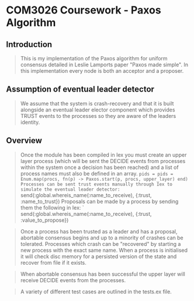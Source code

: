 # COM3026 Coursework - Paxos Algorithm
## Introduction
> This is my implementation of the Paxos algorithm for uniform consensus detailed in Leslie Lamports paper "Paxos made simple".
> In this implementation every node is both an acceptor and a proposer.
## Assumption of eventual leader detector
> We assume that the system is crash-recovery and that it is built alongside an eventual leader elector component which provides TRUST events to the processes so they are aware of the leaders identity.
## Overview
> Once the module has been compiled in Iex you must create an upper layer process (which will be sent the DECIDE events from processes within the system once a decision has been reached) and a list of process names must also be defined in an array.
` pids = pids = Enum.map(procs, fn(p) -> Paxos.start(p, procs, upper_layer) end)
> Processes can be sent trust events manually through Iex to simulate the eventual leader detector:
` send(:global.whereis_name(:name_to_receive), {:trust, :name_to_trust})
> Proposals can be made by a process by sending them the following in Iex:
` send(:global.whereis_name(:name_to_receive), {:trust, :value_to_propose})

> Once a process has been trusted as a leader and has a proposal, abortable consensus begins and up to a minority of crashes can be tolerated. Processes which crash can be "recovered" by starting a new process with the exact same name. When a process is initialised it will check disc memory for a persisted version of the state and recover from file if it exists.

> When abortable consensus has been successful the upper layer will receive DECIDE events from the processes.

> A variety of different test cases are outlined in the tests.ex file.